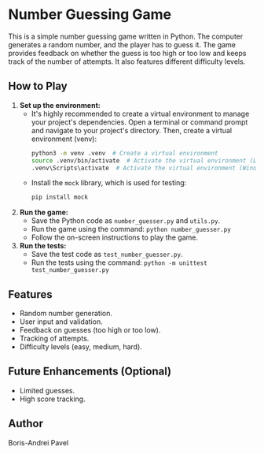 # Number Guessing Game

This is a simple number guessing game written in Python. The computer generates a random number, and the player has to guess it. The game provides feedback on whether the guess is too high or too low and keeps track of the number of attempts.  It also features different difficulty levels.

## How to Play

1.  **Set up the environment:**
    *   It's highly recommended to create a virtual environment to manage your project's dependencies. Open a terminal or command prompt and navigate to your project's directory. Then, create a virtual environment (venv):
        ```bash
        python3 -m venv .venv  # Create a virtual environment
        source .venv/bin/activate  # Activate the virtual environment (Linux/macOS)
        .venv\Scripts\activate  # Activate the virtual environment (Windows)
        ```
    *   Install the `mock` library, which is used for testing:
        ```bash
        pip install mock
        ```
2.  **Run the game:**
    *   Save the Python code as `number_guesser.py` and `utils.py`.
    *   Run the game using the command: `python number_guesser.py`
    *   Follow the on-screen instructions to play the game.
3.  **Run the tests:**
    *   Save the test code as `test_number_guesser.py`.
    *   Run the tests using the command: `python -m unittest test_number_guesser.py`

## Features

*   Random number generation.
*   User input and validation.
*   Feedback on guesses (too high or too low).
*   Tracking of attempts.
*   Difficulty levels (easy, medium, hard).

## Future Enhancements (Optional)

*   Limited guesses.
*   High score tracking.


## Author

Boris-Andrei Pavel


